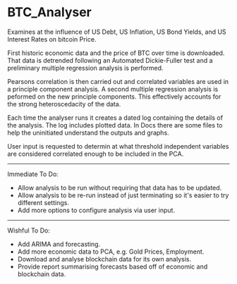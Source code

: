 # BTC_Analyser
Examines at the influence of US Debt, US Inflation, US Bond Yields, and US Interest Rates on bitcoin Price.

First historic economic data and the price of BTC over time is downloaded.
That data is detrended following an Automated Dickie-Fuller test and a 
preliminary multiple regression analysis is performed.

Pearsons correlation is then carried out and correlated variables are used in a principle component analysis.
A second multiple regression analysis is peformed on the new principle components.
This effectively accounts for the strong heteroscedacity of the data.

Each time the analyser runs it creates a dated log containing the details of the analysis. The log includes
plotted data. In Docs there are some files to help the uninitiated understand the outputs and graphs.

User input is requested to determin at what threshold independent variables are considered correlated
enough to be included in the PCA.

_____________________

Immediate To Do:
 - Allow analysis to be run without requiring that data has to be updated.
 - Allow analysis to be re-run instead of just terminating so it's easier to try different
   settings.
- Add more options to configure analysis via user input.

_____________________

Wishful To Do:
- Add ARIMA and forecasting.
- Add more economic data to PCA, e.g. Gold Prices, Employment.
- Download and analyse blockchain data for its own analysis.
- Provide report summarising forecasts based off of economic and blockchain data.

